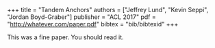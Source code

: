 +++
title = "Tandem Anchors"
authors = ["Jeffrey Lund", "Kevin Seppi", "Jordan Boyd-Graber"]
publisher = "ACL 2017"
pdf = "http://whatever.com/paper.pdf"
bibtex = "bib/bibtexid"
+++

This was a fine paper. You should read it.
